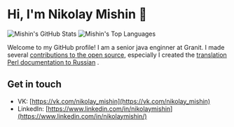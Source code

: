 # Hi, I'm Nikolay Mishin 👋
![Mishin's GitHub Stats](https://github-readme-stats.vercel.app/api?username=mishin&show_icons=true&count_private=true)
![Mishin's Top Languages](https://github-readme-stats.vercel.app/api/top-langs?username=mishin&layout=compact)

Welcome to my GitHub profile! I am a senior java enginner at Granit. I made several [contributions to the open source](https://github.com/mishin), especially I created the [translation Perl documentation to Russian](https://github.com/mishin/POD-to-RU) .

## Get in touch
- VK: [https://vk.com/nikolay_mishin](https://vk.com/nikolay_mishin)
- LinkedIn: [https://www.linkedin.com/in/nikolaymishin](https://www.linkedin.com/in/nikolaymishin/)

